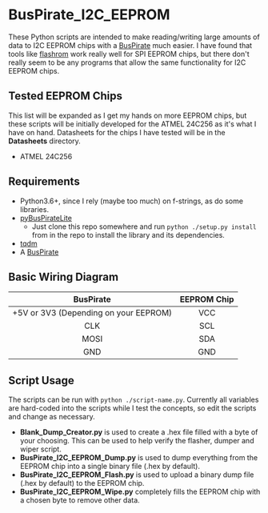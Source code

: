 # BusPirate_I2C_EEPROM
These Python scripts are intended to make reading/writing large amounts of data to I2C EEPROM chips with a [BusPirate](http://dangerousprototypes.com/docs/Bus_Pirate) much easier. I 
have found that tools like [flashrom](https://github.com/flashrom/flashrom) work really well for SPI EEPROM chips, but there don't really seem to be any programs that allow the 
same functionality for I2C EEPROM chips.

## Tested EEPROM Chips
This list will be expanded as I get my hands on more EEPROM chips, but these scripts will be initially developed for the ATMEL 24C256 as it's what I have on hand. Datasheets 
for the chips I have tested will be in the **Datasheets** directory.
- ATMEL 24C256

## Requirements
- Python3.6+, since I rely (maybe too much) on f-strings, as do some libraries.
- [pyBusPirateLite](https://github.com/juhasch/pyBusPirateLite)
  - Just clone this repo somewhere and run `python ./setup.py install` from in the repo to install the library and its dependencies.
- [tqdm](https://github.com/tqdm/tqdm)
- A [BusPirate](http://dangerousprototypes.com/docs/Bus_Pirate)

## Basic Wiring Diagram
|               BusPirate               | EEPROM Chip |
|:-------------------------------------:|:-----------:|
| +5V or 3V3 (Depending on your EEPROM) |     VCC     |
|                  CLK                  |     SCL     |
|                  MOSI                 |     SDA     |
|                  GND                  |     GND     |

## Script Usage
The scripts can be run with `python ./script-name.py`. Currently all variables are hard-coded into the scripts while I test the concepts, so edit the scripts and change as necessary.
- **Blank_Dump_Creator.py** is used to create a .hex file filled with a byte of your choosing. This can be used to help verify the flasher, dumper and wiper script.
- **BusPirate_I2C_EEPROM_Dump.py** is used to dump everything from the EEPROM chip into a single binary file (.hex by default).
- **BusPirate_I2C_EEPROM_Flash.py** is used to upload a binary dump file (.hex by default) to the EEPROM chip.
- **BusPirate_I2C_EEPROM_Wipe.py** completely fills the EEPROM chip with a chosen byte to remove other data.
